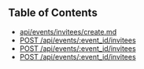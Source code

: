 ## Table of Contents
* [api/events/invitees/create.md](api/events/invitees/create.md)
 * [POST /api/events/:event_id/invitees](api/events/invitees/create.md#post-apieventsevent_idinvitees)
 * [POST /api/events/:event_id/invitees](api/events/invitees/create.md#post-apieventsevent_idinvitees-1)
 * [POST /api/events/:event_id/invitees](api/events/invitees/create.md#post-apieventsevent_idinvitees-2)
